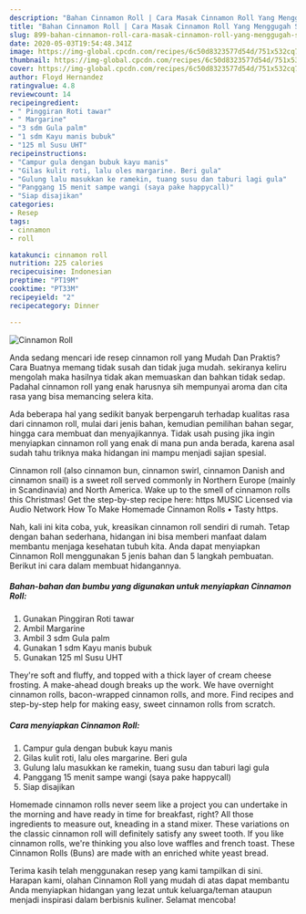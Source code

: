 ```yaml
---
description: "Bahan Cinnamon Roll | Cara Masak Cinnamon Roll Yang Menggugah Selera"
title: "Bahan Cinnamon Roll | Cara Masak Cinnamon Roll Yang Menggugah Selera"
slug: 899-bahan-cinnamon-roll-cara-masak-cinnamon-roll-yang-menggugah-selera
date: 2020-05-03T19:54:48.341Z
image: https://img-global.cpcdn.com/recipes/6c50d8323577d54d/751x532cq70/cinnamon-roll-foto-resep-utama.jpg
thumbnail: https://img-global.cpcdn.com/recipes/6c50d8323577d54d/751x532cq70/cinnamon-roll-foto-resep-utama.jpg
cover: https://img-global.cpcdn.com/recipes/6c50d8323577d54d/751x532cq70/cinnamon-roll-foto-resep-utama.jpg
author: Floyd Hernandez
ratingvalue: 4.8
reviewcount: 14
recipeingredient:
- " Pinggiran Roti tawar"
- " Margarine"
- "3 sdm Gula palm"
- "1 sdm Kayu manis bubuk"
- "125 ml Susu UHT"
recipeinstructions:
- "Campur gula dengan bubuk kayu manis"
- "Gilas kulit roti, lalu oles margarine. Beri gula"
- "Gulung lalu masukkan ke ramekin, tuang susu dan taburi lagi gula"
- "Panggang 15 menit sampe wangi (saya pake happycall)"
- "Siap disajikan"
categories:
- Resep
tags:
- cinnamon
- roll

katakunci: cinnamon roll 
nutrition: 225 calories
recipecuisine: Indonesian
preptime: "PT19M"
cooktime: "PT33M"
recipeyield: "2"
recipecategory: Dinner

---
```



![Cinnamon Roll](https://img-global.cpcdn.com/recipes/6c50d8323577d54d/751x532cq70/cinnamon-roll-foto-resep-utama.jpg)

Anda sedang mencari ide resep cinnamon roll yang Mudah Dan Praktis? Cara Buatnya memang tidak susah dan tidak juga mudah. sekiranya keliru mengolah maka hasilnya tidak akan memuaskan dan bahkan tidak sedap. Padahal cinnamon roll yang enak harusnya sih mempunyai aroma dan cita rasa yang bisa memancing selera kita.

Ada beberapa hal yang sedikit banyak berpengaruh terhadap kualitas rasa dari cinnamon roll, mulai dari jenis bahan, kemudian pemilihan bahan segar, hingga cara membuat dan menyajikannya. Tidak usah pusing jika ingin menyiapkan cinnamon roll yang enak di mana pun anda berada, karena asal sudah tahu triknya maka hidangan ini mampu menjadi sajian spesial.

Cinnamon roll (also cinnamon bun, cinnamon swirl, cinnamon Danish and cinnamon snail) is a sweet roll served commonly in Northern Europe (mainly in Scandinavia) and North America. Wake up to the smell of cinnamon rolls this Christmas! Get the step-by-step recipe here: https MUSIC Licensed via Audio Network How To Make Homemade Cinnamon Rolls • Tasty https.


Nah, kali ini kita coba, yuk, kreasikan cinnamon roll sendiri di rumah. Tetap dengan bahan sederhana, hidangan ini bisa memberi manfaat dalam membantu menjaga kesehatan tubuh kita. Anda dapat menyiapkan Cinnamon Roll menggunakan 5 jenis bahan dan 5 langkah pembuatan. Berikut ini cara dalam membuat hidangannya.

<!--inarticleads1-->

##### Bahan-bahan dan bumbu yang digunakan untuk menyiapkan Cinnamon Roll:

1. Gunakan  Pinggiran Roti tawar
1. Ambil  Margarine
1. Ambil 3 sdm Gula palm
1. Gunakan 1 sdm Kayu manis bubuk
1. Gunakan 125 ml Susu UHT


They&#39;re soft and fluffy, and topped with a thick layer of cream cheese frosting. A make-ahead dough breaks up the work. We have overnight cinnamon rolls, bacon-wrapped cinnamon rolls, and more. Find recipes and step-by-step help for making easy, sweet cinnamon rolls from scratch. 

<!--inarticleads2-->

##### Cara menyiapkan Cinnamon Roll:

1. Campur gula dengan bubuk kayu manis
1. Gilas kulit roti, lalu oles margarine. Beri gula
1. Gulung lalu masukkan ke ramekin, tuang susu dan taburi lagi gula
1. Panggang 15 menit sampe wangi (saya pake happycall)
1. Siap disajikan


Homemade cinnamon rolls never seem like a project you can undertake in the morning and have ready in time for breakfast, right? All those ingredients to measure out, kneading in a stand mixer. These variations on the classic cinnamon roll will definitely satisfy any sweet tooth. If you like cinnamon rolls, we&#39;re thinking you also love waffles and french toast. These Cinnamon Rolls (Buns) are made with an enriched white yeast bread. 

Terima kasih telah menggunakan resep yang kami tampilkan di sini. Harapan kami, olahan Cinnamon Roll yang mudah di atas dapat membantu Anda menyiapkan hidangan yang lezat untuk keluarga/teman ataupun menjadi inspirasi dalam berbisnis kuliner. Selamat mencoba!
